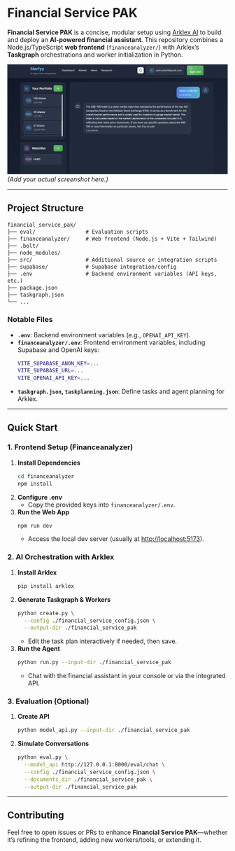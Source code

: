 # Financial Service PAK

**Financial Service PAK** is a concise, modular setup using [Arklex AI](https://www.arklex.ai/qa/open-source) to build and deploy an **AI-powered financial assistant**. This repository combines a Node.js/TypeScript **web frontend** (`financeanalyzer/`) with Arklex’s **Taskgraph** orchestrations and worker initialization in Python.

![Financeanalyzer Web App Screenshot](./image.png)  
*(Add your actual screenshot here.)*

---

## Project Structure

```
financial_service_pak/
├── eval/                # Evaluation scripts
├── financeanalyzer/     # Web frontend (Node.js + Vite + Tailwind)
├── .bolt/
├── node_modules/
├── src/                 # Additional source or integration scripts
├── supabase/            # Supabase integration/config
├── .env                 # Backend environment variables (API keys, etc.)
├── package.json
├── taskgraph.json
└── ...
```

### Notable Files
- **`.env`**: Backend environment variables (e.g., `OPENAI_API_KEY`).  
- **`financeanalyzer/.env`**: Frontend environment variables, including Supabase and OpenAI keys:
  ```bash
  VITE_SUPABASE_ANON_KEY=...
  VITE_SUPABASE_URL=...
  VITE_OPENAI_API_KEY=...
  ```
- **`taskgraph.json`, `taskplanning.json`**: Define tasks and agent planning for Arklex.

---

## Quick Start

### 1. Frontend Setup (Financeanalyzer)

1. **Install Dependencies**  
   ```bash
   cd financeanalyzer
   npm install
   ```
2. **Configure .env**  
   - Copy the provided keys into `financeanalyzer/.env`.
3. **Run the Web App**  
   ```bash
   npm run dev
   ```
   - Access the local dev server (usually at [http://localhost:5173](http://localhost:5173)).

### 2. AI Orchestration with Arklex

1. **Install Arklex**  
   ```bash
   pip install arklex
   ```
2. **Generate Taskgraph & Workers**  
   ```bash
   python create.py \
     --config ./financial_service_config.json \
     --output-dir ./financial_service_pak
   ```
   - Edit the task plan interactively if needed, then save.
3. **Run the Agent**  
   ```bash
   python run.py --input-dir ./financial_service_pak
   ```
   - Chat with the financial assistant in your console or via the integrated API.

### 3. Evaluation (Optional)

1. **Create API**  
   ```bash
   python model_api.py --input-dir ./financial_service_pak
   ```
2. **Simulate Conversations**  
   ```bash
   python eval.py \
     --model_api http://127.0.0.1:8000/eval/chat \
     --config ./financial_service_config.json \
     --documents_dir ./financial_service_pak \
     --output-dir ./financial_service_pak
   ```

---

## Contributing

Feel free to open issues or PRs to enhance **Financial Service PAK**—whether it’s refining the frontend, adding new workers/tools, or extending it.
